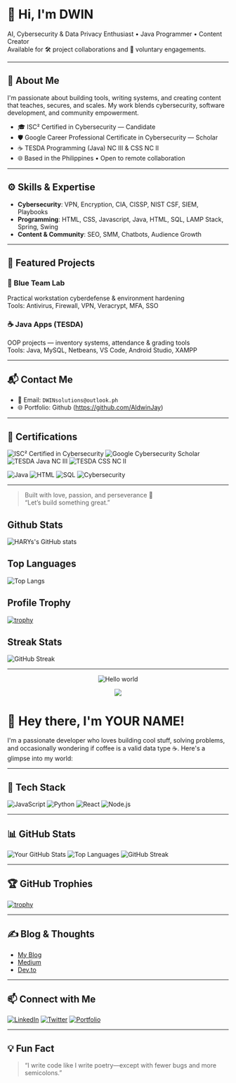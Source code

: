 # 👋 Hi, I'm DWIN

AI, Cybersecurity & Data Privacy Enthusiast • Java Programmer • Content Creator  
Available for 🛠️ project collaborations and 🌱 voluntary engagements.

---

## 🚀 About Me

I'm passionate about building tools, writing systems, and creating content that teaches, secures, and scales. My work blends cybersecurity, software development, and community empowerment.

- 🎓 ISC² Certified in Cybersecurity — Candidate  
- 🛡️ Google Career Professional Certificate in Cybersecurity — Scholar  
- ☕ TESDA Programming (Java) NC III & CSS NC II   
- 🌐 Based in the Philippines • Open to remote collaboration

---

## ⚙️ Skills & Expertise

- **Cybersecurity**: VPN, Encryption, CIA, CISSP, NIST CSF, SIEM, Playbooks  
- **Programming**: HTML, CSS, Javascript, Java, HTML, SQL, LAMP Stack, Spring, Swing  
- **Content & Community**: SEO, SMM, Chatbots, Audience Growth

---

## 🧠 Featured Projects

### 🔐 Blue Team Lab  
Practical workstation cyberdefense & environment hardening  
Tools: Antivirus, Firewall, VPN, Veracrypt, MFA, SSO

### ☕ Java Apps (TESDA)  
OOP projects — inventory systems, attendance & grading tools  
Tools: Java, MySQL, Netbeans, VS Code, Android Studio, XAMPP

---

## 📬 Contact Me

- 📧 Email: `DWINsolutions@outlook.ph`
- 🌐 Portfolio: Github (https://github.com/AldwinJay)

---

## 🏅 Certifications

![ISC² Certified in Cybersecurity](https://img.shields.io/badge/ISC²-Candidate-blue?logo=ISC2)
![Google Cybersecurity Scholar](https://img.shields.io/badge/Google-Career%20Certificate-green?logo=Google)
![TESDA Java NC III](https://img.shields.io/badge/TESDA-Java%20NC%20III-orange)
![TESDA CSS NC II](https://img.shields.io/badge/TESDA-CSS%20NC%20II-yellow)

![Java](https://img.shields.io/badge/Java-Programming-blue?logo=Java)
![HTML](https://img.shields.io/badge/HTML-Web%20Dev-orange?logo=HTML5)
![SQL](https://img.shields.io/badge/SQL-Database-lightgrey?logo=MySQL)
![Cybersecurity](https://img.shields.io/badge/Cybersecurity-Blue%20Team-blue?logo=Security)

---

> Built with love, passion, and perseverance 💙  
> “Let’s build something great.”

## Github Stats
![HARYs's GitHub stats](https://github-readme-stats.vercel.app/api?username=AldwinJay&show_icons=true&theme=radical)

## Top Languages
![Top Langs](https://github-readme-stats.vercel.app/api/top-langs/?username=AldwinJay&layout=compact)

## Profile Trophy
[![trophy](https://github-profile-trophy.vercel.app/?username=AldwinJay)](https://github.com/ryo-ma/github-profile-trophy)

## Streak Stats
![GitHub Streak](https://github-readme-streak-stats.herokuapp.com/?user=AldwinJay)

-----
<!-- Banner -->
<p align="center">
  <img src="https://raw.githubusercontent.com/sagar-viradiya/sagar-viradiya/master/resources/banner.png" alt="Hello world" />
</p>

<!-- Visitor Counter -->
<p align="center">
  <img src="https://profile-counter.glitch.me/YOUR_USERNAME/count.svg" />
</p>

# 👋 Hey there, I'm YOUR NAME!

I'm a passionate developer who loves building cool stuff, solving problems, and occasionally wondering if coffee is a valid data type ☕. Here's a glimpse into my world:

---

## 🚀 Tech Stack

![JavaScript](https://img.shields.io/badge/-JavaScript-black?style=flat-square&logo=javascript)
![Python](https://img.shields.io/badge/-Python-black?style=flat-square&logo=python)
![React](https://img.shields.io/badge/-React-black?style=flat-square&logo=react)
![Node.js](https://img.shields.io/badge/-Node.js-black?style=flat-square&logo=node.js)

---

## 📊 GitHub Stats

![Your GitHub Stats](https://github-readme-stats.vercel.app/api?username=YOUR_USERNAME&show_icons=true&theme=radical)
![Top Languages](https://github-readme-stats.vercel.app/api/top-langs/?username=YOUR_USERNAME&layout=compact)
![GitHub Streak](https://github-readme-streak-stats.herokuapp.com/?user=YOUR_USERNAME)

---

## 🏆 GitHub Trophies

[![trophy](https://github-profile-trophy.vercel.app/?username=YOUR_USERNAME&theme=monokai)](https://github.com/ryo-ma/github-profile-trophy)

---

## ✍️ Blog & Thoughts

- [My Blog](https://yourblog.com)
- [Medium](https://medium.com/@yourhandle)
- [Dev.to](https://dev.to/yourhandle)

---

## 📫 Connect with Me

[![LinkedIn](https://img.shields.io/badge/-LinkedIn-blue?style=flat-square&logo=linkedin)](https://linkedin.com/in/YOUR_USERNAME)
[![Twitter](https://img.shields.io/badge/-Twitter-blue?style=flat-square&logo=twitter)](https://twitter.com/YOUR_HANDLE)
[![Portfolio](https://img.shields.io/badge/-Portfolio-black?style=flat-square&logo=github)](https://yourportfolio.com)

---

## 💡 Fun Fact

> “I write code like I write poetry—except with fewer bugs and more semicolons.”
